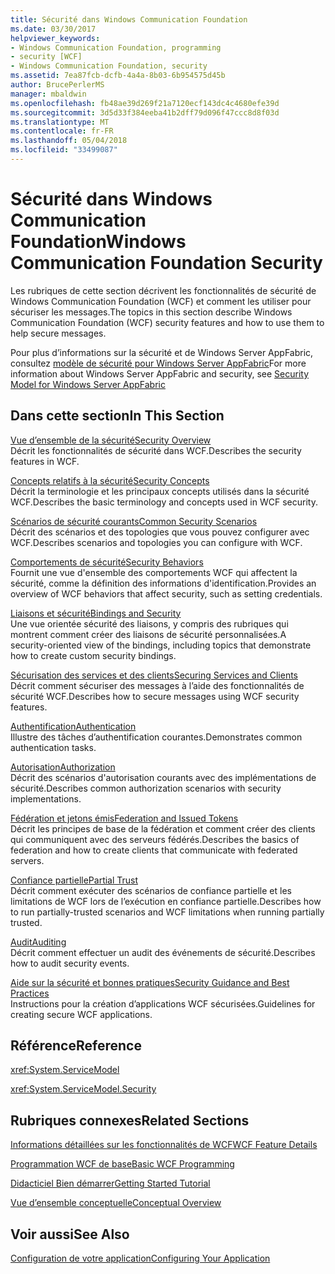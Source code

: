 ```yaml
---
title: Sécurité dans Windows Communication Foundation
ms.date: 03/30/2017
helpviewer_keywords:
- Windows Communication Foundation, programming
- security [WCF]
- Windows Communication Foundation, security
ms.assetid: 7ea87fcb-dcfb-4a4a-8b03-6b954575d45b
author: BrucePerlerMS
manager: mbaldwin
ms.openlocfilehash: fb48ae39d269f21a7120ecf143dc4c4680efe39d
ms.sourcegitcommit: 3d5d33f384eeba41b2dff79d096f47ccc8d8f03d
ms.translationtype: MT
ms.contentlocale: fr-FR
ms.lasthandoff: 05/04/2018
ms.locfileid: "33499087"
---
```

# <a name="windows-communication-foundation-security"></a><span data-ttu-id="1b727-102">Sécurité dans Windows Communication Foundation</span><span class="sxs-lookup"><span data-stu-id="1b727-102">Windows Communication Foundation Security</span></span>
<span data-ttu-id="1b727-103">Les rubriques de cette section décrivent les fonctionnalités de sécurité de Windows Communication Foundation (WCF) et comment les utiliser pour sécuriser les messages.</span><span class="sxs-lookup"><span data-stu-id="1b727-103">The topics in this section describe Windows Communication Foundation (WCF) security features and how to use them to help secure messages.</span></span>  
  
 <span data-ttu-id="1b727-104">Pour plus d’informations sur la sécurité et de Windows Server AppFabric, consultez [modèle de sécurité pour Windows Server AppFabric](http://go.microsoft.com/fwlink/?LinkID=201279&clcid=0x409)</span><span class="sxs-lookup"><span data-stu-id="1b727-104">For more information about Windows Server AppFabric and security, see [Security Model for Windows Server AppFabric](http://go.microsoft.com/fwlink/?LinkID=201279&clcid=0x409)</span></span>  
  
## <a name="in-this-section"></a><span data-ttu-id="1b727-105">Dans cette section</span><span class="sxs-lookup"><span data-stu-id="1b727-105">In This Section</span></span>  
 [<span data-ttu-id="1b727-106">Vue d’ensemble de la sécurité</span><span class="sxs-lookup"><span data-stu-id="1b727-106">Security Overview</span></span>](../../../../docs/framework/wcf/feature-details/security-overview.md)  
 <span data-ttu-id="1b727-107">Décrit les fonctionnalités de sécurité dans WCF.</span><span class="sxs-lookup"><span data-stu-id="1b727-107">Describes the security features in WCF.</span></span>  
  
 [<span data-ttu-id="1b727-108">Concepts relatifs à la sécurité</span><span class="sxs-lookup"><span data-stu-id="1b727-108">Security Concepts</span></span>](../../../../docs/framework/wcf/feature-details/security-concepts.md)  
 <span data-ttu-id="1b727-109">Décrit la terminologie et les principaux concepts utilisés dans la sécurité WCF.</span><span class="sxs-lookup"><span data-stu-id="1b727-109">Describes the basic terminology and concepts used in WCF security.</span></span>  
  
 [<span data-ttu-id="1b727-110">Scénarios de sécurité courants</span><span class="sxs-lookup"><span data-stu-id="1b727-110">Common Security Scenarios</span></span>](../../../../docs/framework/wcf/feature-details/common-security-scenarios.md)  
 <span data-ttu-id="1b727-111">Décrit des scénarios et des topologies que vous pouvez configurer avec WCF.</span><span class="sxs-lookup"><span data-stu-id="1b727-111">Describes scenarios and topologies you can configure with WCF.</span></span>  
  
 [<span data-ttu-id="1b727-112">Comportements de sécurité</span><span class="sxs-lookup"><span data-stu-id="1b727-112">Security Behaviors</span></span>](../../../../docs/framework/wcf/feature-details/security-behaviors-in-wcf.md)  
 <span data-ttu-id="1b727-113">Fournit une vue d'ensemble des comportements WCF qui affectent la sécurité, comme la définition des informations d'identification.</span><span class="sxs-lookup"><span data-stu-id="1b727-113">Provides an overview of WCF behaviors that affect security, such as setting credentials.</span></span>  
  
 [<span data-ttu-id="1b727-114">Liaisons et sécurité</span><span class="sxs-lookup"><span data-stu-id="1b727-114">Bindings and Security</span></span>](../../../../docs/framework/wcf/feature-details/bindings-and-security.md)  
 <span data-ttu-id="1b727-115">Une vue orientée sécurité des liaisons, y compris des rubriques qui montrent comment créer des liaisons de sécurité personnalisées.</span><span class="sxs-lookup"><span data-stu-id="1b727-115">A security-oriented view of the bindings, including topics that demonstrate how to create custom security bindings.</span></span>  
  
 [<span data-ttu-id="1b727-116">Sécurisation des services et des clients</span><span class="sxs-lookup"><span data-stu-id="1b727-116">Securing Services and Clients</span></span>](../../../../docs/framework/wcf/feature-details/securing-services-and-clients.md)  
 <span data-ttu-id="1b727-117">Décrit comment sécuriser des messages à l’aide des fonctionnalités de sécurité WCF.</span><span class="sxs-lookup"><span data-stu-id="1b727-117">Describes how to secure messages using WCF security features.</span></span>  
  
 [<span data-ttu-id="1b727-118">Authentification</span><span class="sxs-lookup"><span data-stu-id="1b727-118">Authentication</span></span>](../../../../docs/framework/wcf/feature-details/authentication-in-wcf.md)  
 <span data-ttu-id="1b727-119">Illustre des tâches d’authentification courantes.</span><span class="sxs-lookup"><span data-stu-id="1b727-119">Demonstrates common authentication tasks.</span></span>  
  
 [<span data-ttu-id="1b727-120">Autorisation</span><span class="sxs-lookup"><span data-stu-id="1b727-120">Authorization</span></span>](../../../../docs/framework/wcf/feature-details/authorization-in-wcf.md)  
 <span data-ttu-id="1b727-121">Décrit des scénarios d'autorisation courants avec des implémentations de sécurité.</span><span class="sxs-lookup"><span data-stu-id="1b727-121">Describes common authorization scenarios with security implementations.</span></span>  
  
 [<span data-ttu-id="1b727-122">Fédération et jetons émis</span><span class="sxs-lookup"><span data-stu-id="1b727-122">Federation and Issued Tokens</span></span>](../../../../docs/framework/wcf/feature-details/federation-and-issued-tokens.md)  
 <span data-ttu-id="1b727-123">Décrit les principes de base de la fédération et comment créer des clients qui communiquent avec des serveurs fédérés.</span><span class="sxs-lookup"><span data-stu-id="1b727-123">Describes the basics of federation and how to create clients that communicate with federated servers.</span></span>  
  
 [<span data-ttu-id="1b727-124">Confiance partielle</span><span class="sxs-lookup"><span data-stu-id="1b727-124">Partial Trust</span></span>](../../../../docs/framework/wcf/feature-details/partial-trust.md)  
 <span data-ttu-id="1b727-125">Décrit comment exécuter des scénarios de confiance partielle et les limitations de WCF lors de l’exécution en confiance partielle.</span><span class="sxs-lookup"><span data-stu-id="1b727-125">Describes how to run partially-trusted scenarios and WCF limitations when running partially trusted.</span></span>  
  
 [<span data-ttu-id="1b727-126">Audit</span><span class="sxs-lookup"><span data-stu-id="1b727-126">Auditing</span></span>](../../../../docs/framework/wcf/feature-details/auditing-security-events.md)  
 <span data-ttu-id="1b727-127">Décrit comment effectuer un audit des événements de sécurité.</span><span class="sxs-lookup"><span data-stu-id="1b727-127">Describes how to audit security events.</span></span>  
  
 [<span data-ttu-id="1b727-128">Aide sur la sécurité et bonnes pratiques</span><span class="sxs-lookup"><span data-stu-id="1b727-128">Security Guidance and Best Practices</span></span>](../../../../docs/framework/wcf/feature-details/security-guidance-and-best-practices.md)  
 <span data-ttu-id="1b727-129">Instructions pour la création d’applications WCF sécurisées.</span><span class="sxs-lookup"><span data-stu-id="1b727-129">Guidelines for creating secure WCF applications.</span></span>  
  
## <a name="reference"></a><span data-ttu-id="1b727-130">Référence</span><span class="sxs-lookup"><span data-stu-id="1b727-130">Reference</span></span>  
 <xref:System.ServiceModel>  
  
 <xref:System.ServiceModel.Security>  
  
## <a name="related-sections"></a><span data-ttu-id="1b727-131">Rubriques connexes</span><span class="sxs-lookup"><span data-stu-id="1b727-131">Related Sections</span></span>  
 [<span data-ttu-id="1b727-132">Informations détaillées sur les fonctionnalités de WCF</span><span class="sxs-lookup"><span data-stu-id="1b727-132">WCF Feature Details</span></span>](../../../../docs/framework/wcf/feature-details/index.md)  
  
 [<span data-ttu-id="1b727-133">Programmation WCF de base</span><span class="sxs-lookup"><span data-stu-id="1b727-133">Basic WCF Programming</span></span>](../../../../docs/framework/wcf/basic-wcf-programming.md)  
  
 [<span data-ttu-id="1b727-134">Didacticiel Bien démarrer</span><span class="sxs-lookup"><span data-stu-id="1b727-134">Getting Started Tutorial</span></span>](../../../../docs/framework/wcf/getting-started-tutorial.md)  
  
 [<span data-ttu-id="1b727-135">Vue d’ensemble conceptuelle</span><span class="sxs-lookup"><span data-stu-id="1b727-135">Conceptual Overview</span></span>](../../../../docs/framework/wcf/conceptual-overview.md)  
  
## <a name="see-also"></a><span data-ttu-id="1b727-136">Voir aussi</span><span class="sxs-lookup"><span data-stu-id="1b727-136">See Also</span></span>  
 [<span data-ttu-id="1b727-137">Configuration de votre application</span><span class="sxs-lookup"><span data-stu-id="1b727-137">Configuring Your Application</span></span>](../../../../docs/framework/wcf/diagnostics/configuring-your-application.md)
